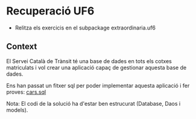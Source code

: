 # Recuperació UF6
* Relitza els exercicis en el subpackage extraordinaria.uf6

## Context
El Servei Català de Trànsit té una base de dades en tots els cotxes matriculats i vol crear una aplicació capaç de gestionar aquesta base de dades.

Ens han passat un fitxer sql per poder implementar aquesta aplicació i fer proves: [cars.sql](files/cars.sql)

Nota: El codi de la solució ha d'estar ben estrucurat (Database, Daos i models).
